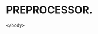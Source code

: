 <!DOCTYPE html>
<html>
    <head>
        <h1>PREPROCESSOR.</h1>
    </head>
    <body>
    
    </body>
</html>
